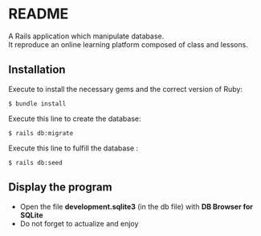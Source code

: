 # README
A Rails application which manipulate database.  
It reproduce an online learning platform composed of class and lessons.

## Installation

Execute to install the necessary gems and the correct version of Ruby:
```
$ bundle install
```

Execute this line to create the database:
```
$ rails db:migrate
```


Execute this line to fulfill the database :
```
$ rails db:seed
```

## Display the program

* Open the file **development.sqlite3** (in the db file) with **DB Browser for SQLite**
* Do not forget to actualize and enjoy

